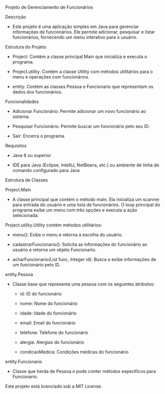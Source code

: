Projeto de Gerenciamento de Funcionários

Descrição
 - Este projeto é uma aplicação simples em Java para gerenciar informações de funcionários. Ele permite adicionar, pesquisar e listar funcionários, fornecendo um menu interativo para o usuário.

Estrutura do Projeto

 - Project: Contém a classe principal Main que inicializa e executa o programa.

 - Project.utility: Contém a classe Utility com métodos utilitários para o menu e operações com funcionários.

 - entity: Contém as classes Pessoa e Funcionario que representam os dados dos funcionários.

Funcionalidades

 - Adicionar Funcionário: Permite adicionar um novo funcionário ao sistema.

 - Pesquisar Funcionário: Permite buscar um funcionário pelo seu ID.

 - Sair: Encerra o programa.

Requisitos

 - Java 8 ou superior

 - IDE para Java (Eclipse, IntelliJ, NetBeans, etc.) ou ambiente de linha de comando configurado para Java

Estrutura de Classes

Project.Main

 - A classe principal que contém o método main. Ela inicializa um scanner para entrada do usuário e uma lista de funcionários. O loop principal do programa exibe um menu com três opções e executa a ação selecionada.

Project.utility.Utility contém métodos utilitários: 

 - menu(): Exibe o menu e retorna a escolha do usuário.

 - cadastrarFuncionario(): Solicita as informações do funcionário ao usuário e retorna um objeto Funcionario.

 - acharFuncionario(List<Funcionario> func, Integer id): Busca e exibe informações de um funcionário pelo ID.

entity.Pessoa

 - Classe base que representa uma pessoa com os seguintes atributos:

    - id: ID do funcionário

    - nome: Nome do funcionário

    - idade: Idade do funcionário

    - email: Email do funcionário

    - telefone: Telefone do funcionário

    - alergia: Alergias do funcionário

    - condicaoMedica: Condições médicas do funcionário

entity.Funcionario

 - Classe que herda de Pessoa e pode conter métodos específicos para Funcionario.

Este projeto está licenciado sob a MIT License.















